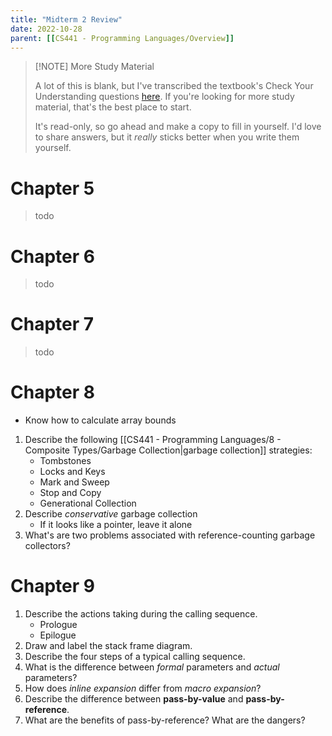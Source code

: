 ```yaml
---
title: "Midterm 2 Review"
date: 2022-10-28
parent: [[CS441 - Programming Languages/Overview]]
---
```



> [!NOTE] More Study Material
> 
> A lot of this is blank, but I've transcribed the textbook's Check Your Understanding questions [here](https://docs.google.com/document/d/1ZgcKM5S-UDpNt3W2zfN1GRL4OKKvxSPegRuUUzRs-uM/edit?usp=sharing). If you're looking for more study material, that's the best place to start.
> 
> It's read-only, so go ahead and make a copy to fill in yourself. I'd love to share answers, but it *really* sticks better when you write them yourself.


# Chapter 5

> todo

# Chapter 6

> todo

# Chapter 7

> todo

# Chapter 8
* Know how to calculate array bounds
1. Describe the following [[CS441 - Programming Languages/8 - Composite Types/Garbage Collection|garbage collection]] strategies:
	* Tombstones
	* Locks and Keys
	* Mark and Sweep
	* Stop and Copy
	* Generational Collection
2. Describe *conservative* garbage collection
	* If it looks like a pointer, leave it alone
3. What's are two problems associated with reference-counting garbage collectors?

# Chapter 9
1. Describe the actions taking during the calling sequence.
	* Prologue
	* Epilogue
2. Draw and label the stack frame diagram.
3. Describe the four steps of a typical calling sequence.
4. What is the difference between *formal* parameters and *actual* parameters?
5. How does *inline expansion* differ from *macro expansion*?
6. Describe the difference between **pass-by-value** and **pass-by-reference**.
7. What are the benefits of pass-by-reference? What are the dangers?